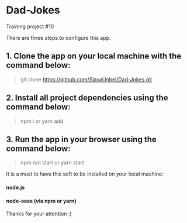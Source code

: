 # Dad-Jokes

Training project #10

There are three steps to configure this app.

## 1. Clone the app on your local machine with the command below:

> git clone https://github.com/SlavaUnbel/Dad-Jokes.git

## 2. Install all project dependencies using the command below:

> npm i
> or
> yarn add

## 3. Run the app in your browser using the command below:

> npm run start
> or
> yarn start

It is a must to have this soft to be installed on your local machine:

#### node.js

#### node-sass (via npm or yarn)

Thanks for your attention :)

